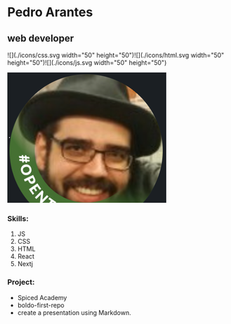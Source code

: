 # Pedro Arantes
## web developer
![](./icons/css.svg  width="50" height="50")![](./icons/html.svg  width="50" height="50")![](./icons/js.svg  width="50" height="50")

![](./slackphoto.png)

### Skills:
1. JS<br>
2. CSS<br>
3. HTML<br>
4. React<br>
5. Nextj

### Project:
- Spiced Academy
- boldo-first-repo
- create a presentation using Markdown.

